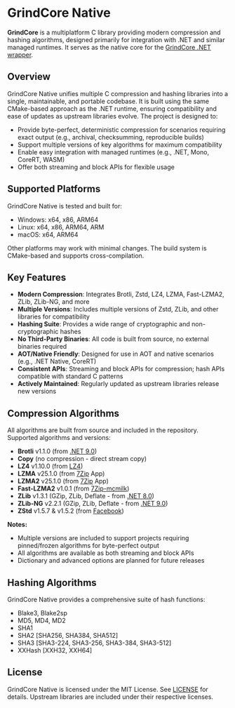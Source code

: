 
# GrindCore Native

**GrindCore** is a multiplatform C library providing modern compression and hashing algorithms, designed primarily for integration with .NET and similar managed runtimes. It serves as the native core for the [GrindCore .NET wrapper](https://github.com/Nanook/GrindCore.net).

## Overview

GrindCore Native unifies multiple C compression and hashing libraries into a single, maintainable, and portable codebase. It is built using the same CMake-based approach as the .NET runtime, ensuring compatibility and ease of updates as upstream libraries evolve. The project is designed to:

- Provide byte-perfect, deterministic compression for scenarios requiring exact output (e.g., archival, checksumming, reproducible builds)
- Support multiple versions of key algorithms for maximum compatibility
- Enable easy integration with managed runtimes (e.g., .NET, Mono, CoreRT, WASM)
- Offer both streaming and block APIs for flexible usage

## Supported Platforms

GrindCore Native is tested and built for:

- Windows: x64, x86, ARM64
- Linux: x64, x86, ARM64, ARM
- macOS: x64, ARM64

Other platforms may work with minimal changes. The build system is CMake-based and supports cross-compilation.

## Key Features

- **Modern Compression**: Integrates Brotli, Zstd, LZ4, LZMA, Fast-LZMA2, ZLib, ZLib-NG, and more
- **Multiple Versions**: Includes multiple versions of Zstd, ZLib, and other libraries for compatibility
- **Hashing Suite**: Provides a wide range of cryptographic and non-cryptographic hashes
- **No Third-Party Binaries**: All code is built from source, no external binaries required
- **AOT/Native Friendly**: Designed for use in AOT and native scenarios (e.g., .NET Native, CoreRT)
- **Consistent APIs**: Streaming and block APIs for compression; hash APIs compatible with standard C patterns
- **Actively Maintained**: Regularly updated as upstream libraries release new versions

## Compression Algorithms

All algorithms are built from source and included in the repository. Supported algorithms and versions:

- **Brotli** v1.1.0 (from [.NET 9.0](https://github.com/dotnet/runtime/tree/release/9.0/src/native/external/brotli))
- **Copy** (no compression - direct stream copy)
- **LZ4** v1.10.0 (from [LZ4](https://github.com/lz4/lz4/tree/dev/lib))
- **LZMA** v25.1.0 (from [7Zip](https://sourceforge.net/projects/sevenzip/files/7-Zip/25.01/) App)
- **LZMA2** v25.1.0 (from [7Zip](https://sourceforge.net/projects/sevenzip/files/7-Zip/25.01/) App)
- **Fast-LZMA2** v1.0.1 (from [7Zip-mcmilk](https://github.com/mcmilk/7-Zip-zstd/tree/master/C/fast-lzma2))
- **ZLib** v1.3.1 (GZip, ZLib, Deflate - from [.NET 8.0](https://github.com/dotnet/runtime/tree/release/8.0/src/native/external/zlib))
- **ZLib-NG** v2.2.1 (GZip, ZLib, Deflate - from [.NET 9.0](https://github.com/dotnet/runtime/tree/release/9.0/src/native/external/zlib-ng))
- **ZStd** v1.5.7 & v1.5.2 (from [Facebook](https://github.com/facebook/zstd/tree/dev/lib))

**Notes:**
- Multiple versions are included to support projects requiring pinned/frozen algorithms for byte-perfect output
- All algorithms are available as both streaming and block APIs
- Dictionary and advanced options are planned for future releases

## Hashing Algorithms

GrindCore Native provides a comprehensive suite of hash functions:

- Blake3, Blake2sp
- MD5, MD4, MD2
- SHA1
- SHA2 [SHA256, SHA384, SHA512]
- SHA3 [SHA3-224, SHA3-256, SHA3-384, SHA3-512]
- XXHash [XXH32, XXH64]

## License

GrindCore Native is licensed under the MIT License. See [LICENSE](LICENSE) for details. Upstream libraries are included under their respective licenses.
